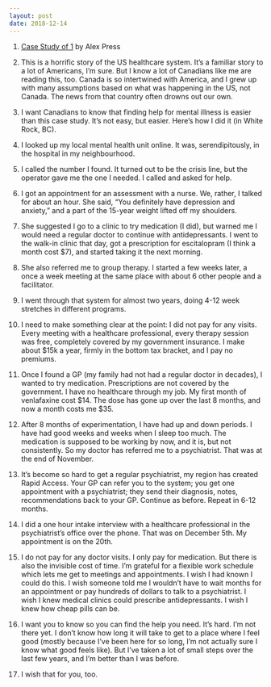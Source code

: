 ```yaml
---
layout: post
date: 2018-12-14
---
```


1. [Case Study of 1](https://alexnpress.com/2018/12/07/waiting-for-my-number/) by Alex Press 

2. This is a horrific story of the US healthcare system. It’s a familiar story to a lot of Americans, I’m sure. But I know a lot of Canadians like me are reading this, too. Canada is so intertwined with America, and I grew up with many assumptions based on what was happening in the US, not Canada. The news from that country often drowns out our own. 

3. I want Canadians to know that finding help for mental illness is easier than this case study. It’s not easy, but easier. Here’s how I did it (in White Rock, BC). 

4. I looked up my local mental health unit online. It was, serendipitously, in the hospital in my neighbourhood. 

5. I called the number I found. It turned out to be the crisis line, but the operator gave me the one I needed. I called and asked for help. 

6. I got an appointment for an assessment with a nurse. We, rather, I talked for about an hour. She said, “You definitely have depression and anxiety,” and a part of the 15-year weight lifted off my shoulders. 

7. She suggested I go to a clinic to try medication (I did), but warned me I would need a regular doctor to continue with antidepressants. I went to the walk-in clinic that day, got a prescription for escitalopram (I think a month cost $7), and started taking it the next morning. 

8. She also referred me to group therapy. I started a few weeks later, a once a week meeting at the same place with about 6 other people and a facilitator. 

9. I went through that system for almost two years, doing 4-12 week stretches in different programs. 

10. I need to make something clear at the point: I did not pay for any visits. Every meeting with a healthcare professional, every therapy session was free, completely covered by my government insurance. I make about $15k a year, firmly in the bottom tax bracket, and I pay no premiums. 

11. Once I found a GP (my family had not had a regular doctor in decades), I wanted to try medication. Prescriptions are not covered by the government. I have no healthcare through my job. My first month of venlafaxine cost $14. The dose has gone up over the last 8 months, and now a month costs me $35.

12. After 8 months of experimentation, I have had up and down periods. I have had good weeks and weeks when I sleep too much. The medication is supposed to be working by now, and it is, but not consistently. So my doctor has referred me to a psychiatrist. That was at the end of November. 

13. It’s become so hard to get a regular psychiatrist, my region has created Rapid Access. Your GP can refer you to the system; you get one appointment with a psychiatrist; they send their diagnosis, notes, recommendations back to your GP. Continue as before. Repeat in 6-12 months.

14. I did a one hour intake interview with a healthcare professional in the psychiatrist’s office over the phone. That was on December 5th. My appointment is on the 20th. 

15. I do not pay for any doctor visits. I only pay for medication. But there is also the invisible cost of time. I’m grateful for a flexible work schedule which lets me get to meetings and appointments. I wish I had known I could do this. I wish someone told me I wouldn’t have to wait months for an appointment or pay hundreds of dollars to talk to a psychiatrist. I wish I knew medical clinics could prescribe antidepressants. I wish I knew how cheap pills can be. 

16. I want you to know so you can find the help you need. It’s hard. I’m not there yet. I don’t know how long it will take to get to a place where I feel good (mostly because I’ve been here for so long, I’m not actually sure I know what good feels like). But I’ve taken a lot of small steps over the last few years, and I’m better than I was before. 

17. I wish that for you, too. 
